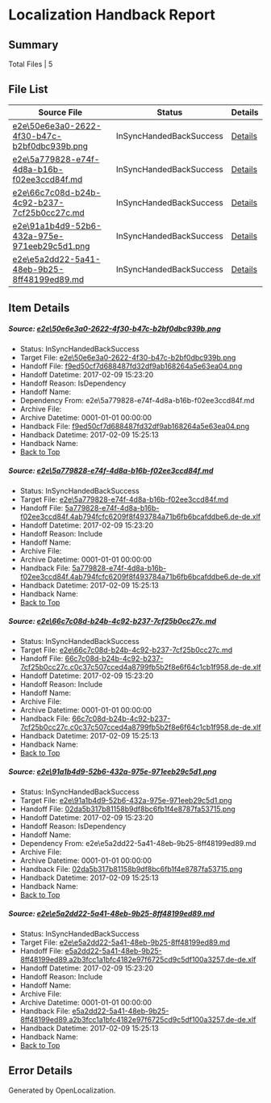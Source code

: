 # <a name='report-top'></a> Localization Handback Report

## Summary
 Total Files | 5

## File List
 Source File | Status | Details 
 ----------- | ------ | ------- 
 [e2e\50e6e3a0-2622-4f30-b47c-b2bf0dbc939b.png](https://github.com/OpenLocalizationTestOrg/ol-test0/blob/894b5dec37357262088d039649afe96d79f19194/e2e/50e6e3a0-2622-4f30-b47c-b2bf0dbc939b.png) | InSyncHandedBackSuccess | [Details](#f9ed50cf7d688487fd32df9ab168264a5e63ea041)
 [e2e\5a779828-e74f-4d8a-b16b-f02ee3ccd84f.md](https://github.com/OpenLocalizationTestOrg/ol-test0/blob/894b5dec37357262088d039649afe96d79f19194/e2e/5a779828-e74f-4d8a-b16b-f02ee3ccd84f.md) | InSyncHandedBackSuccess | [Details](#e7602d9554f65b240c8dc3e0f4e23cbde951acd52)
 [e2e\66c7c08d-b24b-4c92-b237-7cf25b0cc27c.md](https://github.com/OpenLocalizationTestOrg/ol-test0/blob/894b5dec37357262088d039649afe96d79f19194/e2e/66c7c08d-b24b-4c92-b237-7cf25b0cc27c.md) | InSyncHandedBackSuccess | [Details](#02ee277f262383ee183f52a83d973768a581f0453)
 [e2e\91a1b4d9-52b6-432a-975e-971eeb29c5d1.png](https://github.com/OpenLocalizationTestOrg/ol-test0/blob/894b5dec37357262088d039649afe96d79f19194/e2e/91a1b4d9-52b6-432a-975e-971eeb29c5d1.png) | InSyncHandedBackSuccess | [Details](#02da5b317b81158b9df8bc6fb1f4e8787fa537154)
 [e2e\e5a2dd22-5a41-48eb-9b25-8ff48199ed89.md](https://github.com/OpenLocalizationTestOrg/ol-test0/blob/894b5dec37357262088d039649afe96d79f19194/e2e/e5a2dd22-5a41-48eb-9b25-8ff48199ed89.md) | InSyncHandedBackSuccess | [Details](#bc0efa245a7d1a7ff97303f8d61abbbf596307d95)

## Item Details
##### <a name='f9ed50cf7d688487fd32df9ab168264a5e63ea041'></a> Source: [e2e\50e6e3a0-2622-4f30-b47c-b2bf0dbc939b.png](https://github.com/OpenLocalizationTestOrg/ol-test0/blob/894b5dec37357262088d039649afe96d79f19194/e2e/50e6e3a0-2622-4f30-b47c-b2bf0dbc939b.png)
* Status: InSyncHandedBackSuccess
* Target File: [e2e\50e6e3a0-2622-4f30-b47c-b2bf0dbc939b.png](https://github.com/OpenLocalizationTestOrg/ol-test0-dede/blob/2051349c79c65557d2f50a385b42ec6393b87d05/e2e/50e6e3a0-2622-4f30-b47c-b2bf0dbc939b.png)
* Handoff File: [f9ed50cf7d688487fd32df9ab168264a5e63ea04.png](https://github.com/OpenLocalizationTestOrg/ol-test0-handoff/blob/4dc457252ad5a8e7bcafd73c20e22b84c76cfd7e/ol-handoff/OpenLocalizationTestOrg/ol-test0-dede/shujia/ht/f9ed50cf7d688487fd32df9ab168264a5e63ea04.png)
* Handoff Datetime: 2017-02-09 15:23:20
* Handoff Reason: IsDependency
* Handoff Name: 
* Dependency From: e2e\5a779828-e74f-4d8a-b16b-f02ee3ccd84f.md
* Archive File: 
* Archive Datetime: 0001-01-01 00:00:00
* Handback File: [f9ed50cf7d688487fd32df9ab168264a5e63ea04.png](https://github.com/OpenLocalizationTestOrg/ol-test0-handback/blob/b42b63a9503ff37ae325d7215075297b5b3f5a1b/ol-handback/OpenLocalizationTestOrg/ol-test0-dede/shujia/ht/f9ed50cf7d688487fd32df9ab168264a5e63ea04.png)
* Handback Datetime: 2017-02-09 15:25:13
* Handback Name: 
* [Back to Top](#report-top)

##### <a name='e7602d9554f65b240c8dc3e0f4e23cbde951acd52'></a> Source: [e2e\5a779828-e74f-4d8a-b16b-f02ee3ccd84f.md](https://github.com/OpenLocalizationTestOrg/ol-test0/blob/894b5dec37357262088d039649afe96d79f19194/e2e/5a779828-e74f-4d8a-b16b-f02ee3ccd84f.md)
* Status: InSyncHandedBackSuccess
* Target File: [e2e\5a779828-e74f-4d8a-b16b-f02ee3ccd84f.md](https://github.com/OpenLocalizationTestOrg/ol-test0-dede/blob/2051349c79c65557d2f50a385b42ec6393b87d05/e2e/5a779828-e74f-4d8a-b16b-f02ee3ccd84f.md)
* Handoff File: [5a779828-e74f-4d8a-b16b-f02ee3ccd84f.4ab794fcfc6209f8f493784a71b6fb6bcafddbe6.de-de.xlf](https://github.com/OpenLocalizationTestOrg/ol-test0-handoff/blob/4dc457252ad5a8e7bcafd73c20e22b84c76cfd7e/ol-handoff/OpenLocalizationTestOrg/ol-test0-dede/shujia/ht/5a779828-e74f-4d8a-b16b-f02ee3ccd84f.4ab794fcfc6209f8f493784a71b6fb6bcafddbe6.de-de.xlf)
* Handoff Datetime: 2017-02-09 15:23:20
* Handoff Reason: Include
* Handoff Name: 
* Archive File: 
* Archive Datetime: 0001-01-01 00:00:00
* Handback File: [5a779828-e74f-4d8a-b16b-f02ee3ccd84f.4ab794fcfc6209f8f493784a71b6fb6bcafddbe6.de-de.xlf](https://github.com/OpenLocalizationTestOrg/ol-test0-handback/blob/b42b63a9503ff37ae325d7215075297b5b3f5a1b/ol-handback/OpenLocalizationTestOrg/ol-test0-dede/shujia/ht/5a779828-e74f-4d8a-b16b-f02ee3ccd84f.4ab794fcfc6209f8f493784a71b6fb6bcafddbe6.de-de.xlf)
* Handback Datetime: 2017-02-09 15:25:13
* Handback Name: 
* [Back to Top](#report-top)

##### <a name='02ee277f262383ee183f52a83d973768a581f0453'></a> Source: [e2e\66c7c08d-b24b-4c92-b237-7cf25b0cc27c.md](https://github.com/OpenLocalizationTestOrg/ol-test0/blob/894b5dec37357262088d039649afe96d79f19194/e2e/66c7c08d-b24b-4c92-b237-7cf25b0cc27c.md)
* Status: InSyncHandedBackSuccess
* Target File: [e2e\66c7c08d-b24b-4c92-b237-7cf25b0cc27c.md](https://github.com/OpenLocalizationTestOrg/ol-test0-dede/blob/2051349c79c65557d2f50a385b42ec6393b87d05/e2e/66c7c08d-b24b-4c92-b237-7cf25b0cc27c.md)
* Handoff File: [66c7c08d-b24b-4c92-b237-7cf25b0cc27c.c0c37c507cced4a8799fb5b2f8e6f64c1cb1f958.de-de.xlf](https://github.com/OpenLocalizationTestOrg/ol-test0-handoff/blob/4dc457252ad5a8e7bcafd73c20e22b84c76cfd7e/ol-handoff/OpenLocalizationTestOrg/ol-test0-dede/shujia/ht/66c7c08d-b24b-4c92-b237-7cf25b0cc27c.c0c37c507cced4a8799fb5b2f8e6f64c1cb1f958.de-de.xlf)
* Handoff Datetime: 2017-02-09 15:23:20
* Handoff Reason: Include
* Handoff Name: 
* Archive File: 
* Archive Datetime: 0001-01-01 00:00:00
* Handback File: [66c7c08d-b24b-4c92-b237-7cf25b0cc27c.c0c37c507cced4a8799fb5b2f8e6f64c1cb1f958.de-de.xlf](https://github.com/OpenLocalizationTestOrg/ol-test0-handback/blob/b42b63a9503ff37ae325d7215075297b5b3f5a1b/ol-handback/OpenLocalizationTestOrg/ol-test0-dede/shujia/ht/66c7c08d-b24b-4c92-b237-7cf25b0cc27c.c0c37c507cced4a8799fb5b2f8e6f64c1cb1f958.de-de.xlf)
* Handback Datetime: 2017-02-09 15:25:13
* Handback Name: 
* [Back to Top](#report-top)

##### <a name='02da5b317b81158b9df8bc6fb1f4e8787fa537154'></a> Source: [e2e\91a1b4d9-52b6-432a-975e-971eeb29c5d1.png](https://github.com/OpenLocalizationTestOrg/ol-test0/blob/894b5dec37357262088d039649afe96d79f19194/e2e/91a1b4d9-52b6-432a-975e-971eeb29c5d1.png)
* Status: InSyncHandedBackSuccess
* Target File: [e2e\91a1b4d9-52b6-432a-975e-971eeb29c5d1.png](https://github.com/OpenLocalizationTestOrg/ol-test0-dede/blob/2051349c79c65557d2f50a385b42ec6393b87d05/e2e/91a1b4d9-52b6-432a-975e-971eeb29c5d1.png)
* Handoff File: [02da5b317b81158b9df8bc6fb1f4e8787fa53715.png](https://github.com/OpenLocalizationTestOrg/ol-test0-handoff/blob/4dc457252ad5a8e7bcafd73c20e22b84c76cfd7e/ol-handoff/OpenLocalizationTestOrg/ol-test0-dede/shujia/ht/02da5b317b81158b9df8bc6fb1f4e8787fa53715.png)
* Handoff Datetime: 2017-02-09 15:23:20
* Handoff Reason: IsDependency
* Handoff Name: 
* Dependency From: e2e\e5a2dd22-5a41-48eb-9b25-8ff48199ed89.md
* Archive File: 
* Archive Datetime: 0001-01-01 00:00:00
* Handback File: [02da5b317b81158b9df8bc6fb1f4e8787fa53715.png](https://github.com/OpenLocalizationTestOrg/ol-test0-handback/blob/b42b63a9503ff37ae325d7215075297b5b3f5a1b/ol-handback/OpenLocalizationTestOrg/ol-test0-dede/shujia/ht/02da5b317b81158b9df8bc6fb1f4e8787fa53715.png)
* Handback Datetime: 2017-02-09 15:25:13
* Handback Name: 
* [Back to Top](#report-top)

##### <a name='bc0efa245a7d1a7ff97303f8d61abbbf596307d95'></a> Source: [e2e\e5a2dd22-5a41-48eb-9b25-8ff48199ed89.md](https://github.com/OpenLocalizationTestOrg/ol-test0/blob/894b5dec37357262088d039649afe96d79f19194/e2e/e5a2dd22-5a41-48eb-9b25-8ff48199ed89.md)
* Status: InSyncHandedBackSuccess
* Target File: [e2e\e5a2dd22-5a41-48eb-9b25-8ff48199ed89.md](https://github.com/OpenLocalizationTestOrg/ol-test0-dede/blob/2051349c79c65557d2f50a385b42ec6393b87d05/e2e/e5a2dd22-5a41-48eb-9b25-8ff48199ed89.md)
* Handoff File: [e5a2dd22-5a41-48eb-9b25-8ff48199ed89.a2b3fcc1a1bfc4182e97f6725cd9c5df100a3257.de-de.xlf](https://github.com/OpenLocalizationTestOrg/ol-test0-handoff/blob/4dc457252ad5a8e7bcafd73c20e22b84c76cfd7e/ol-handoff/OpenLocalizationTestOrg/ol-test0-dede/shujia/ht/e5a2dd22-5a41-48eb-9b25-8ff48199ed89.a2b3fcc1a1bfc4182e97f6725cd9c5df100a3257.de-de.xlf)
* Handoff Datetime: 2017-02-09 15:23:20
* Handoff Reason: Include
* Handoff Name: 
* Archive File: 
* Archive Datetime: 0001-01-01 00:00:00
* Handback File: [e5a2dd22-5a41-48eb-9b25-8ff48199ed89.a2b3fcc1a1bfc4182e97f6725cd9c5df100a3257.de-de.xlf](https://github.com/OpenLocalizationTestOrg/ol-test0-handback/blob/b42b63a9503ff37ae325d7215075297b5b3f5a1b/ol-handback/OpenLocalizationTestOrg/ol-test0-dede/shujia/ht/e5a2dd22-5a41-48eb-9b25-8ff48199ed89.a2b3fcc1a1bfc4182e97f6725cd9c5df100a3257.de-de.xlf)
* Handback Datetime: 2017-02-09 15:25:13
* Handback Name: 
* [Back to Top](#report-top)


## Error Details

Generated by OpenLocalization.
